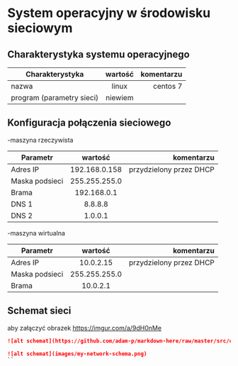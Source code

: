 System operacyjny w środowisku sieciowym
=========================================

Charakterystyka systemu operacyjnego
------------------------------------

| Charakterystyka | wartość           | komentarzu |
| ------------- |:-------------:| -----:|
| nazwa      | linux | centos 7 |
| program (parametry sieci)      | niewiem |  |


Konfiguracja połączenia sieciowego
----------------------------------
-maszyna rzeczywista

| Parametr | wartość           | komentarzu |
| ------------- |:-------------:| -----:|
| Adres IP      | 192.168.0.158 | przydzielony przez DHCP |
| Maska podsieci | 255.255.255.0
| Brama   |  192.168.0.1
| DNS 1   |  8.8.8.8
| DNS 2   |   1.0.0.1
-maszyna wirtualna

| Parametr | wartość           | komentarzu |
| ------------- |:-------------:| -----:|
| Adres IP      | 10.0.2.15 | przydzielony przez DHCP |
| Maska podsieci | 255.255.255.0
| Brama   |  10.0.2.1
Schemat sieci
-------------

aby załączyć obrazek 
https://imgur.com/a/9dH0nMe
```markdown
![alt schemat](https://github.com/adam-p/markdown-here/raw/master/src/common/images/icon48.png)![alt schemat](https://github.com/adam-p/markdown-here/raw/master/src/common/images/icon48.png)

![alt schemat](images/my-network-schema.png)
``
